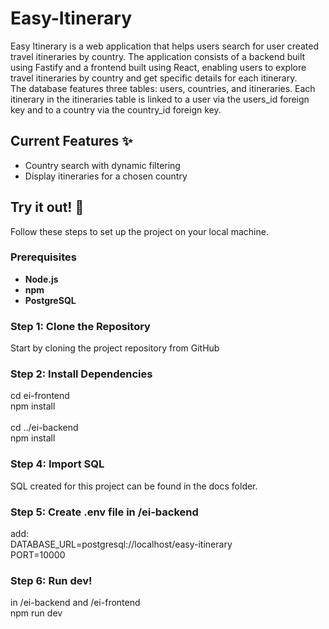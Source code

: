 # Easy-Itinerary

Easy Itinerary is a web application that helps users search for user created travel itineraries by country. The application consists of a backend built using Fastify and a frontend built using React, enabling users to explore travel itineraries by country and get specific details for each itinerary. 
<br/>
The database features three tables: users, countries, and itineraries. Each itinerary in the itineraries table is linked to a user via the users_id foreign key and to a country via the country_id foreign key. 

## Current Features ✨
- Country search with dynamic filtering
- Display itineraries for a chosen country

## Try it out! 🚀

Follow these steps to set up the project on your local machine.

### Prerequisites

- **Node.js**
- **npm** 
- **PostgreSQL** 

### Step 1: Clone the Repository

Start by cloning the project repository from GitHub

### Step 2: Install Dependencies

cd ei-frontend <br/>
npm install
<br/>
<br/>
cd ../ei-backend <br/>
npm install
<br/>
### Step 4: Import SQL

SQL created for this project can be found in the docs folder.

### Step 5: Create .env file in /ei-backend
add: <br/>
DATABASE_URL=postgresql://localhost/easy-itinerary <br/>
PORT=10000

### Step 6: Run dev!
in /ei-backend and /ei-frontend <br/>
npm run dev
